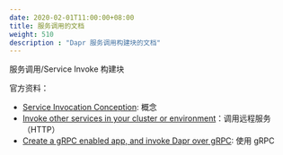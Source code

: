 ```yaml
---
date: 2020-02-01T11:00:00+08:00
title: 服务调用的文档
weight: 510
description : "Dapr 服务调用构建块的文档"
---
```




服务调用/Service Invoke 构建块

官方资料：

- [Service Invocation Conception](https://github.com/dapr/docs/blob/master/concepts/service-invocation/service-invocation.md): 概念
- [Invoke other services in your cluster or environment](https://github.com/dapr/docs/tree/master/howto/invoke-and-discover-services)：调用远程服务（HTTP）
- [Create a gRPC enabled app, and invoke Dapr over gRPC](https://github.com/dapr/docs/blob/master/howto/create-grpc-app): 使用 gRPC


